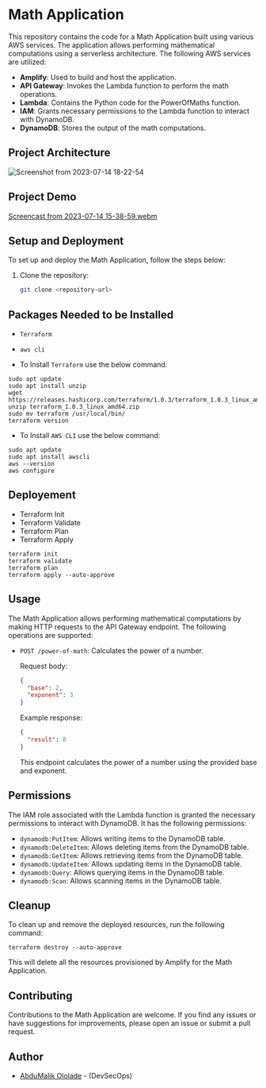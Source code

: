 # Math Application

This repository contains the code for a Math Application built using various AWS services. The application allows performing mathematical computations using a serverless architecture. The following AWS services are utilized:

- **Amplify**: Used to build and host the application.
- **API Gateway**: Invokes the Lambda function to perform the math operations.
- **Lambda**: Contains the Python code for the PowerOfMaths function.
- **IAM**: Grants necessary permissions to the Lambda function to interact with DynamoDB.
- **DynamoDB**: Stores the output of the math computations.

## Project Architecture

![Screenshot from 2023-07-14 18-22-54](https://github.com/abdulmalik-devs/terraform-serverless-service/assets/62616273/50aeba75-905d-4bf6-b4a6-036ee22cef74)

## Project Demo

[Screencast from 2023-07-14 15-38-59.webm](https://github.com/abdulmalik-devs/python_dictionary_app/assets/62616273/b496f182-3464-4b8d-8b86-931e76278fa2)


## Setup and Deployment

To set up and deploy the Math Application, follow the steps below:

1. Clone the repository:

   ```bash
   git clone <repository-url>
   ```
## Packages Needed to be Installed

- `Terraform` 
- `aws cli` 

- To Install `Terraform` use the below command:
  
```shell
sudo apt update
sudo apt install unzip
wget https://releases.hashicorp.com/terraform/1.0.3/terraform_1.0.3_linux_amd64.zip
unzip terraform_1.0.3_linux_amd64.zip
sudo mv terraform /usr/local/bin/
terraform version
``` 

- To Install `AWS CLI` use the below command:
  
```shell
sudo apt update
sudo apt install awscli
aws --version
aws configure
``` 

## Deployement

- Terraform Init
- Terraform Validate
- Terraform Plan
- Terraform Apply

```shell
terraform init
terraform validate
terraform plan
terraform apply --auto-approve
``` 

## Usage

The Math Application allows performing mathematical computations by making HTTP requests to the API Gateway endpoint. The following operations are supported:

- `POST /power-of-math`: Calculates the power of a number.

  Request body:

  ```json
  {
    "base": 2,
    "exponent": 3
  }
  ```

  Example response:

  ```json
  {
    "result": 8
  }
  ```

  This endpoint calculates the power of a number using the provided base and exponent.

## Permissions

The IAM role associated with the Lambda function is granted the necessary permissions to interact with DynamoDB. It has the following permissions:

- `dynamodb:PutItem`: Allows writing items to the DynamoDB table.
- `dynamodb:DeleteItem`: Allows deleting items from the DynamoDB table.
- `dynamodb:GetItem`: Allows retrieving items from the DynamoDB table.
- `dynamodb:UpdateItem`: Allows updating items in the DynamoDB table.
- `dynamodb:Query`: Allows querying items in the DynamoDB table.
- `dynamodb:Scan`: Allows scanning items in the DynamoDB table.

## Cleanup

To clean up and remove the deployed resources, run the following command:

```shell
terraform destroy --auto-approve
``` 

This will delete all the resources provisioned by Amplify for the Math Application.

## Contributing

Contributions to the Math Application are welcome. If you find any issues or have suggestions for improvements, please open an issue or submit a pull request.

## Author
- [AbduMalik Ololade](https://github.com/abdulmalik-devs) - (DevSecOps)